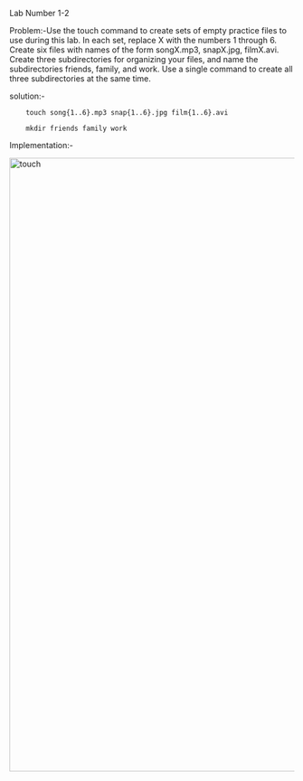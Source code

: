 Lab Number 1-2

Problem:-Use the touch command to create sets of empty practice files
to use during this lab. In each set, replace X with the numbers
1 through 6. Create six files with names of the form
songX.mp3, snapX.jpg, filmX.avi. Create three subdirectories
for organizing your files, and name the
subdirectories friends, family, and work. Use a single
command to create all three subdirectories at the same time.

solution:-

        touch song{1..6}.mp3 snap{1..6}.jpg film{1..6}.avi

        mkdir friends family work

Implementation:-

<img width="1086" alt="touch" src="https://github.com/user-attachments/assets/d6720e92-fc7b-4eb9-b87c-4c29f644d62b" />

